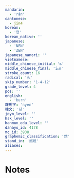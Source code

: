 ```yaml
---
mandarin:
  - 'rán'
cantonese:
  - jin4
korean:
  - '연'
korean_native: ''
japanese:
  - 'NEN'
  - 'ZEN'
japanese_nanori: ''
vietnamese:
middle_chinese_initial: 'ȵ'
middle_chinese_final: 'iᴇn'
stroke_count: 16
radical: '火'
skip_number: '1-4-12'
grade_level: 4
pos: ''
english:
  - 'burn'
羅馬字: 'nyen'
韓文: '년'
joyo_level: ''
hsk_level: ''
hanmun_edu_level: ''
danayo_id: 4178
mc_id: 3938
graphemic_classification: '然'
stand_in: '燃焼'
aliases:
---
```


# Notes
